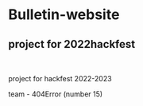 # Bulletin-website
<h2>project for 2022hackfest</h2><br />
<p>project for hackfest 2022-2023</p>
<p>team - 404Error (number 15)</p>
